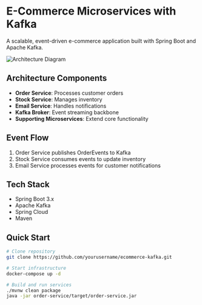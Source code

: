 # E-Commerce Microservices with Kafka

A scalable, event-driven e-commerce application built with Spring Boot and Apache Kafka.

![Architecture Diagram](architecture-diagram.png)

## Architecture Components

- **Order Service**: Processes customer orders
- **Stock Service**: Manages inventory
- **Email Service**: Handles notifications
- **Kafka Broker**: Event streaming backbone
- **Supporting Microservices**: Extend core functionality

## Event Flow

1. Order Service publishes OrderEvents to Kafka
2. Stock Service consumes events to update inventory
3. Email Service processes events for customer notifications

## Tech Stack

- Spring Boot 3.x
- Apache Kafka
- Spring Cloud
- Maven

## Quick Start
```bash
# Clone repository
git clone https://github.com/yourusername/ecommerce-kafka.git

# Start infrastructure
docker-compose up -d

# Build and run services
./mvnw clean package
java -jar order-service/target/order-service.jar
```

